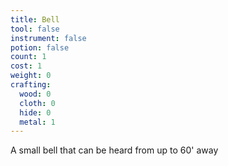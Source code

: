 ```yaml
---
title: Bell
tool: false
instrument: false
potion: false
count: 1
cost: 1
weight: 0
crafting:
  wood: 0
  cloth: 0
  hide: 0
  metal: 1
---
```


A small bell that can be heard from up to 60' away

